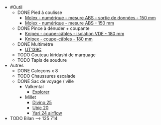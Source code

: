 - #Outil
	- DONE Pied à coulisse
		- [Molex - numérique - mesure ABS - sortie de données - 150 mm](https://www.hoffmann-group.com/FR/fr/hof/M%C3%A9trologie/Pied-%C3%A0-coulisse/Pieds-%C3%A0-coulisse-de-poche/Pied-%C3%A0-coulisse-num%C3%A9rique-ABS-avec-sortie-de-donn%C3%A9es/p/412805-150?tId=336&comingFromCategory=40-01-01-00-00)
		- [Molex - numérique - mesure ABS - 150 mm](https://www.hoffmann-group.com/FR/fr/hof/M%C3%A9trologie/Pied-%C3%A0-coulisse/Pieds-%C3%A0-coulisse-de-poche/Pied-%C3%A0-coulisse-num%C3%A9rique-ABS/p/412821-150?comingFromCategory=40-01-01-00-00&tId=336)
	- DONE Pince à dénuder + coupante
		- [Knipex - coupe-câbles -  isolation VDE - 180 mm](https://www.hoffmann-group.com/FR/fr/hof/Outillage-manuel/Pinces-et-brucelles/Pinces-%C3%A0-d%C3%A9nuder/Pince-%C3%A0-d%C3%A9nuder-avec-coupe-c%C3%A2bles-%E2%80%9CStriX%E2%80%9D-Isolation-VDE/p/728763-180?tId=336&comingFromCategory=60-03-03-00-00)
		- [Knipex - coupe-câbles - 180 mm](https://www.hoffmann-group.com/FR/fr/hof/Outillage-manuel/Pinces-et-brucelles/Pinces-%C3%A0-d%C3%A9nuder/KNIPEX-13-62-180-StriX%C2%AE-Pince-%C3%A0-d%C3%A9nuder-et-coupe-c%C3%A2bles-avec-gaines-bi-mati%C3%A8re-noire-atramentis%C3%A9e-180-mm/p/13%2062%20180-?tId=336&comingFromCategory=60-03-03-00-00#description)
	- DONE Multimètre
		- [UT139C](https://meters.uni-trend.com/product/ut139-series/)
	- TODO Couteau kiridashi de marquage
	- TODO Tapis de soudure
- Autres
	- DONE Caleçons x 8
	- TODO Chaussures escalade
	- DONE Sac de voyage / ville
		- Valkental
			- [Explorer](https://www.decathlon.fr/p/mp/valkental/explorer-sac-a-dos-outdoor-de-haute-qualite-et-durable/_/R-p-483d9a8e-57e7-4d6d-bc30-775d81015db7)
		- Millet
			- [Divino 25](https://www.millet.com/eu_en/mis2279-0247-divino-25-unisex-black.html)
			- [Ubic 20](https://www.millet.com/eu_en/mis2269-0247-ubic-20-unisex-black.html)
			- [Yari 24 airflow](https://www.millet.com/eu_en/mis2240-9671-yari-24-airflow-unisex-green.html)
- TODO Bilan --> 125 714